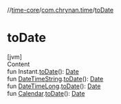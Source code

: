 //[time-core](../../index.md)/[com.chrynan.time](index.md)/[toDate](to-date.md)



# toDate  
[jvm]  
Content  
fun Instant.[toDate](to-date.md)(): [Date](https://docs.oracle.com/javase/8/docs/api/java/util/Date.html)  
fun [DateTimeString](-date-time-string/index.md#%5Bcom.chrynan.time%2FDateTimeString%2F%2F%2FPointingToDeclaration%2F%5D%2FExtensions%2F-1506734136).[toDate](to-date.md)(): [Date](https://docs.oracle.com/javase/8/docs/api/java/util/Date.html)  
fun [DateTimeLong](-date-time-long/index.md#%5Bcom.chrynan.time%2FDateTimeLong%2F%2F%2FPointingToDeclaration%2F%5D%2FExtensions%2F-1506734136).[toDate](to-date.md)(): [Date](https://docs.oracle.com/javase/8/docs/api/java/util/Date.html)  
fun [Calendar](https://docs.oracle.com/javase/8/docs/api/java/util/Calendar.html).[toDate](to-date.md)(): [Date](https://docs.oracle.com/javase/8/docs/api/java/util/Date.html)  



